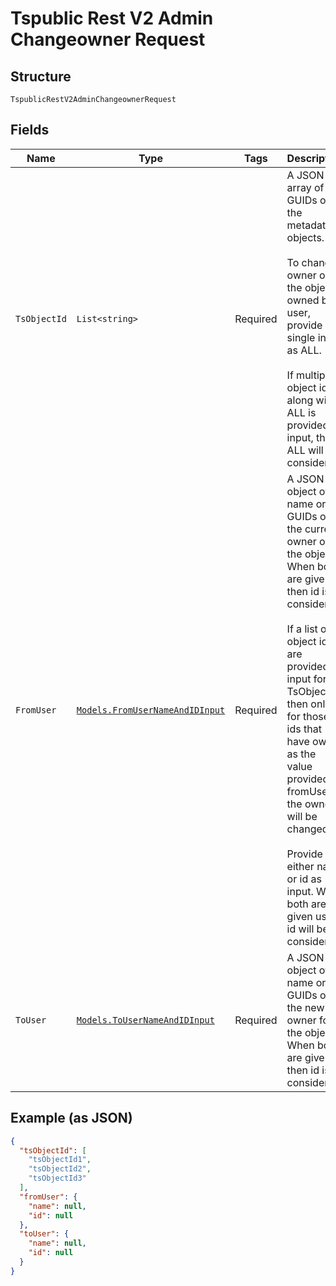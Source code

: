 
# Tspublic Rest V2 Admin Changeowner Request

## Structure

`TspublicRestV2AdminChangeownerRequest`

## Fields

| Name | Type | Tags | Description |
|  --- | --- | --- | --- |
| `TsObjectId` | `List<string>` | Required | A JSON array of GUIDs of the metadata objects.<br><br>To change owner of all the objects owned by a user, provide single input as ALL.<br><br>If multiple object ids along with ALL is provided as input, then ALL will be considered. |
| `FromUser` | [`Models.FromUserNameAndIDInput`](../../doc/models/from-user-name-and-id-input.md) | Required | A JSON object of name or GUIDs of the current owner of the objects. When both are given then id is considered.<br><br>If a list of object ids are provided as input for TsObjectId, then only for those ids that have owner as the value provided in fromUser, the owner will be changed.<br><br>Provide either name or id as input. When both are given user id will be considered. |
| `ToUser` | [`Models.ToUserNameAndIDInput`](../../doc/models/to-user-name-and-id-input.md) | Required | A JSON object of name or GUIDs of the new owner for the objects. When both are given then id is considered. |

## Example (as JSON)

```json
{
  "tsObjectId": [
    "tsObjectId1",
    "tsObjectId2",
    "tsObjectId3"
  ],
  "fromUser": {
    "name": null,
    "id": null
  },
  "toUser": {
    "name": null,
    "id": null
  }
}
```

